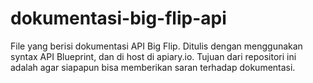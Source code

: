 # dokumentasi-big-flip-api
File yang berisi dokumentasi API Big Flip. Ditulis dengan menggunakan syntax API Blueprint, dan di host di apiary.io. Tujuan dari repositori ini adalah agar siapapun bisa memberikan saran terhadap dokumentasi.
